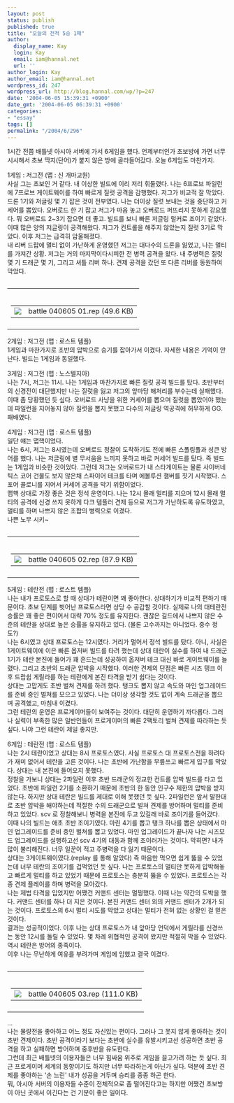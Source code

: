 ```yaml
---
layout: post
status: publish
published: true
title: "오늘의 전적 5승 1패"
author:
  display_name: Kay
  login: Kay
  email: iam@hannal.net
  url: ''
author_login: Kay
author_email: iam@hannal.net
wordpress_id: 247
wordpress_url: http://blog.hannal.com/wp/?p=247
date: '2004-06-05 15:39:31 +0900'
date_gmt: '2004-06-05 06:39:31 +0900'
categories:
- "essay"
tags: []
permalink: "/2004/6/296"
---
```

<p>1시간 전쯤 배틀넷 아시아 서버에 가서 6게임을 했다. 언제부터인가 초보방에 가면 너무 시시해서 초보 딱지(단어)가 붙지 않은 방에 골라들어갔다. 오늘 6게임도 마찬가지.</p>
<p>1게임 : 저그전 (맵 : 신 개마고원)<br />
사실 그는 초보인 거 같다. 내 이상한 빌드에 이리 저리 휘둘렸다. 나는 6프로브 파일런에 7프로브 게이트웨이를 하여 빠르게 질럿 공격을 감행했다. 저그가 비교적 잘 막았다. 드론 1기와 저글링 몇 기 잡은 것이 전부였다. 나는 더이상 질럿 보내는 것을 중단하고 커세어를 뽑았다. 오버로드 한 기 잡고 저그가 마음 놓고 오버로드 퍼뜨리지 못하게 강요했다. 뭐 오버로드 2~3기 잡으면 더 좋고. 빌드를 보니 빠른 저글링 럴커로 조이기 같았다. 이때 많은 양의 저글링이 공격해왔다. 저그가 컨트롤을 해주지 않았는지 질럿 3기로 막았다. 이후 저그는 급격히 암울해졌다.<br />
내 리버 드랍에 멀티 없이 가난하게 운영했던 저그는 대다수의 드론을 잃었고, 나는 멀티를 가져간 상황. 저그는 거의 마지막이다시피한 전 병력 공격을 왔다. 내 주병력은 질럿 몇 기 드래군 몇 기, 그리고 셔틀 리버 하나. 견제 공격을 갔던 또 다른 리버를 동원하여 막았다.</p>
<table align="left">
<tr>
<td style="padding-right:5"><center><br />
<table class="ib" onclick="location.href='http://blog.hannal.com/down.php?attachname=555062.rep'">
<tr>
<td><img src="http://blog.hannal.com/images/icon/file.gif"></td>
<td class="centerphoto">battle 040605 01.rep (49.6 KB)</td>
</tr>
</table>
<p></center></td>
</tr>
<tr>
<td class="centerphoto"></td>
</tr>
</table>
<p>
2게임 : 저그전 (맵 : 로스트 템플)<br />
1게임과 마찬가지로 초반의 압박으로 승기를 잡아가서 이겼다. 자세한 내용은 기억이 안난다. 빌드는 1게임과 동일했다.</p>
<p>
3게임 : 저그전 (맵 : 노스텔지아)<br />
나는 7시, 저그는 11시. 나는 1게임과 마찬가지로 빠른 질럿 공격 빌드를 탔다. 초반부터의 신경전이 대단했지만 나는 질럿을 잃고 저그의 앞마당 해처리를 부수는데 실패했다. 이때 좀 당황했던 듯 싶다. 오버로드 사냥을 위한 커세어를 뽑으며 질럿을 뽑았어야 했는데 파일런을 지어놓지 않아 질럿을 뽑지 못했고 다수의 저글링 역공격에 허무하게 GG. 패배였다.</p>
<p>4게임 : 저그전 (맵 : 로스트 템플)<br />
일단 얘는 맵핵이었다.<br />
나는 6시, 저그는 8시였는데 오버로드 정찰이 도착하기도 전에 빠른 스폴링풀과 성큰 방어를 했다. 나는 저글링에 별 무서움을 느끼지 못하고 바로 커세어 빌드를 탔다. 즉 빌드는 1게임과 비슷한 것이었다. 그런데 저그는 오버로드가 내 스타게이트는 물론 사이버네틱스 코어 건물도 보지 않은채 스파이어 테크를 타며 에볼루션 챔버를 짓기 시작했다. 스포어 콜로니를 지어서 커세어 공격을 막기 위함이었다.<br />
맵핵 상대로 가장 좋은 것은 정석 운영이다. 나는 12시 몰래 멀티를 지으며 12시 몰래 멀티의 공격에 신경 쓰지 못하게 다크 템플러 견제 등으로 저그가 가난하도록 유도하였고, 멀티를 하며 나쁘지 않은 조합의 병력으로 이겼다.<br />
나쁜 노무 시키~</p>
<table align="left">
<tr>
<td style="padding-right:5"><center><br />
<table class="ib" onclick="location.href='http://blog.hannal.com/down.php?attachname=915667.rep'">
<tr>
<td><img src="http://blog.hannal.com/images/icon/file.gif"></td>
<td class="centerphoto">battle 040605 02.rep (87.9 KB)</td>
</tr>
</table>
<p></center></td>
</tr>
<tr>
<td class="centerphoto"> </td>
</tr>
</table>
<p>
5게임 : 테란전 (맵 : 로스트 템플)<br />
나는 내가 프로토스로 할 때 상대가 테란이면 꽤 좋아한다. 상대하기가 비교적 편하기 때문이다. 초보 단계를 벗어난 프로토스라면 상당 수 공감할 것이다. 실제로 나의 대테란전 승률은 꽤 좋은 편이어서 대략 70% 정도를 유지한다. 괜찮은 길드에서 나쁘지 않은 수준의 테란을 상대로 높은 승률을 유지하고 있다. (물론 고수까지는 아니었다. 중수 정도?)<br />
나는 6시였고 상대 프로토스는 12시였다. 거리가 멀어서 정석 빌드를 탔다. 아니, 사실은 1게이트웨이에 이은 빠른 옵저버 빌드를 타려 했는데 상대 테란이 실수를 하여 내 드래군 1기가 테란 본진에 들어가 꽤 흔드는데 성공하여 옵저버 테크 대신 바로 게이트웨이를 늘렸다. 그리고 초반의 드래군 압박을 시작했다. 이러한 견제의 단점은 빠른 시즈 탱크 이후 드랍쉽 게릴라를 하는 테란에게 본진 타격을 받기 쉽다는 것이다.<br />
상대는 고맙게도 초반 벌쳐 견제를 하려 했다. 탱크도 뽑지 않고 속도와 마인 업그레이드를 준비 중인 벌쳐를 모으고 있었다. 나는 더이상 생각할 것도 없이 계속 드래군을 뽑으며 공격했고, 마침내 이겼다.<br />
그런 테란의 운영은 프로게이머들이 보여주는 것이다. 대단히 운영하기 까다롭다. 그러나 실력이 부족한 많은 일반인들이 프로게이머의 빠른 2팩토리 벌쳐 견제를 따라하는 듯 싶다. 나야 그런 테란이 제일 좋지만.</p>
<p>
6게임 : 테란전 (맵 : 로스트 템플)<br />
나는 2시 테란이었고 상대는 8시 프로토스였다. 사실 프로토스 대 프로토스전을 하려다가 재미 없어서 테란을 고른 것이다. 나는 초반에 가난함을 무릎쓰고 빠르게 입구를 막았다. 상대는 내 본진에 들어오지 못했다.<br />
정찰을 가보니 상대는 2파일런 이후 초반 드래군의 정교한 컨트롤 압박 빌드를 타고 있었다. 초반에 파일런 2기를 소환하기 때문에 초반의 한 동안 인구수 제한의 압박을 받지 않는다. 하지만 상대 테란은 빌드를 제대로 이해 못했던 듯 싶다. 2파일런은 앞서 말한대로 초반 압박을 해야하는데 적절한 수의 드래군으로 벌쳐 견제를 방어하며 멀티를 준비하고 있었다. scv 로 정찰해보니 병력을 본진에 두고 있길래 바로 조이기를 들어갔다.<br />
이때 나의 빌드는 애초 초반 조이기였다. 마린 4기를 뽑고 탱크 하나를 뽑은 상태에서 마인 업그레이드를 준비 중인 벌쳐를 뽑고 있었다. 마인 업그레이드가 끝나자 나는 시즈모드 업그레이드를 실행하고선 scv 4기의 대동과 함께 조이러가는 것이다. 막히면? 내가 많이 불리해진다. 너무 일꾼이 적고 주병력을 다 잃기 때문이다.<br />
상대는 3게이트웨이였다.(replay 를 통해 알았다) 즉 마음만 먹으면 쉽게 뚫을 수 있었는데 너무 테란의 조이기를 겁먹었던 듯 싶다. 나는 프로토스의 멀티만 못하게 압박해놓고 빠르게 멀티를 하고 있었기 때문에 프로토스는 충분히 뚫을 수 있었다. 프로토스는 각종 견제 플레이를 하며 병력을 모아갔다.<br />
나는 제법 타격을 입었지만 어쨌건 커맨드 센터는 멀쩡했다. 이때 나는 약간의 도박을 했다. 커맨드 센터를 하나 더 지은 것이다. 본진 커맨드 센터 외의 커맨드 센터가 2개가 되는 것이다. 프로토스의 6시 멀티 시도를 막았고 상대는 멀티가 전혀 없는 상황인 걸 믿은 것이다.<br />
결과는 성공적이었다. 이후 나는 상대 프로토스가 내 앞마당 언덕에서 게릴라를 신경쓰는 동안 12시를 돌릴 수 있었다. 몇 차례 위협적인 공격이 왔지만 적절히 막을 수 있었다. 역시 테란은 방어의 종족이다.<br />
이후 나는 무난하게 여유를 부려가며 게임에 임했고 결국 이겼다.</p>
<table align="left">
<tr>
<td style="padding-right:5"><center><br />
<table class="ib" onclick="location.href='http://blog.hannal.com/down.php?attachname=991031.rep'">
<tr>
<td><img src="http://blog.hannal.com/images/icon/file.gif"></td>
<td class="centerphoto">battle 040605 03.rep (111.0 KB)</td>
</tr>
</table>
<p></center></td>
</tr>
<tr>
<td class="centerphoto"> </td>
</tr>
</table>
<p>...<br />
나는 물량전을 좋아하고 어느 정도 자신있는 편이다. 그러나 그 못지 않게 좋아하는 것이 초반 견제이다. 초반 공격이라기 보다는 초반에 실수를 유발시키고선 성공하면 초반 공격을 하고 실패하면 방어하며 중후반을 유도한다.<br />
그런데 최근 배틀넷의 이용자들은 너무 힘싸움 위주로 게임을 끌고가려 하는 듯 싶다. 최근 프로게이머 세계의 동향이기도 하지만 너무 따라하는게 아닌가 싶다. 덕분에 초반 견제를 좋아하는 '손 느린' 내가 성공을 거두며 승리를 종종 하곤 한다.<br />
뭐, 아시아 서버의 이용자들 수준이 전체적으로 좀 떨어진다고는 하지만 어쨌건 초보방이 아닌 곳에서 이긴다는 건 기분이 좋은 일이다.</p>
